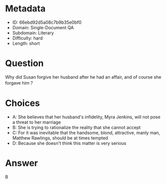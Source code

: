 # Metadata

- ID: 66ebd92d5a08c7b9b35e0bf0
- Domain: Single-Document QA
- Subdomain: Literary
- Difficulty: hard
- Length: short

# Question

Why did Susan forgive her husband after he had an affair, and of course she forgave him？

# Choices

- A: She believes that her husband's infidelity, Myra Jenkins, will not pose a threat to her marriage
- B: She is trying to rationalize the reality that she cannot accept
- C: For it was inevitable that the handsome, blond, attractive, manly man, Matthew Rawlings, should be at times tempted
- D: Because she doesn't think this matter is very serious

# Answer

B
